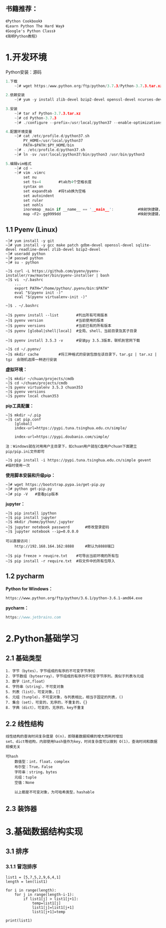 ## 书籍推荐： ##

	《Python Cookbook》
	《Learn Python The Hard Way》
	《Google's Python Class》
	《简明Python教程》

# 1.开发环境

Python安装：源码

```c
1.下载
    ~]# wget https:/www.python.org/ftp/python/3.7.3/Python-3.7.3.tar.xz
   
2.依赖安装
    ~]# yum -y install zlib-devel bzip2-devel openssl-devel ncurses-devel sqlite-devel readline-devel tk-devel gdbm-devel db4-devel libpcap-devel xz-devel libffi-devel gcc gcc-c++ 
        
3.安装
    ~]# tar xf Python-3.7.3.tar.xz
    ~]# cd Python-3.7.3
    ~]# ./configure --prefix=/usr/local/python37 --enable-optimizations

4.配置环境变量
    ~]# cat /etc/profile.d/python37.sh 
        PY_HOME=/usr/local/python37
        PATH=$PATH:$PY_HOME/bin   
	~]# . /etc/profile.d/python37.sh 
    ~]# ln -sv /usr/local/python37/bin/python3 /usr/bin/python3
            
5.编辑vim格式
	~]# cd ~
	~]# vim .vimrc
		set nu
        set ts=4		#tab为4个空格长度
		syntax on		
		set expandtab	#将tab换为空格
		set autoindent
		set ruler
		set nohls
        inoremap _main if __name__ == '__main__':			#映射快捷键，输入模式
		map <F2> gg9999dd									#映射快捷键，命令模式	
```



## 1.1 Pyenv (Linux) 

	~]# yum install -y git
	~]# yum install -y gcc make patch gdbm-devel openssl-devel sqlite-devel readline-devel zlib-devel bzip2-devel 
	~]# useradd python
	~]# passwd python
	~]# su - python
	
	~]$ curl -L https://github.com/pyenv/pyenv-installer/raw/master/bin/pyenv-installer | bash
	~]$ vi  ~/.bashrc
		...
		export PATH="/home/python/.pyenv/bin:$PATH"
		eval "$(pyenv init -)"
		eval "$(pyenv virtualenv-init -)"
	
	~]$ . ~/.bashrc
	
	~]$ pyenv install --list 		#列出所有可用版本
	~]$ pyenv version				#当前使用的版本
	~]$ pyenv versions				#当前已有的所有版本	
	~]$ pyenv [global|shell|local]	#全局、shell、当前目录及其子目录
	
	~]$ pyenv install 3.5.3 -v 		#安装py 3.5.3版本，联机到官网下载
	
	~]$ cd ~/.pyenv/
	~]$ mkdir cache			#将三种格式的安装包放在该目录下，tar.gz | tar.xz | tgz	会随机选择一种进行安装

**虚拟环境：** 

	~]$ mkdir ~/chuan/projects/cmdb
	~]$ cd ~/chuan/projects/cmdb
	~]$ pyenv virtualenv 3.5.3 chuan353
	~]$ pyenv versions
	~]$ pyenv local chuan353

**pip工具配置：**

	~]$ mkdir ~/.pip
	~]$ cat pip.conf 
		[global]
		index-url=https://pypi.tuna.tsinghua.edu.cn/simple/
	
		index-url=https://pypi.doubanio.com/simple/
	
	注：Windows就在对用用户主目录下，如chuan用户就在C盘用户chuan下面建立pip/pip.ini文件即可
	
	~]$ pip install -i https://pypi.tuna.tsinghua.edu.cn/simple gevent		#临时使用一次

**使用脚本安装和升级pip：**

	~]# wget https://bootstrap.pypa.io/get-pip.py
	~]# python get-pip.py
	~]# pip -V　　#查看pip版本

**jupyter：**

	~]$ pip install ipython
	~]$ pip install jupyter
	~]$ mkdir /home/python/.jupyter	
	~]$ jupyter notebook password		#修改登录密码
	~]$ jupyter notebook --ip=0.0.0.0	
	
	可以直接访问：
		http://192.168.164.162:8888		#默认为8888端口
	
	~]$ pip freeze > reuqire.txt	#可导出当前环境的所有包
	~]$ pip install -r require.txt	#将文件中的所有包导入

## 1.2 pycharm

**Python for Windows：**

	https://www.python.org/ftp/python/3.6.1/python-3.6.1-amd64.exe

**pycharm：**

```c
https://www.jetbrains.com
```





# 2.Python基础学习

## 2.1 基础类型

	1. 字节（bytes），字节组成的有序的不可变字节序列
	2. 字节数组（bytearray），字节组成的有序的不可变字节序列，类似于列表与元组
	3. 数字（int,float）
	4. 字符串（string），不可变对象
	5. 列表（list），可变对象，[]
	6. 元组（tunple），不可变对象，与列表相比，相当于固定的列表，()
	7. 集合（set），可变的，无序的，不重复的，{}
	8. 字典（dict），可变的，无序的，key不重复

## 2.2 线性结构

	线性结构的查询时间复杂度是 O(n)，即随着数据规模的增大而耗时增加
	set、dict等结构，内部使用hash值作为key，时间复杂度可以做到 O(1)，查询时间和数据规模无关
	
	可hash
		数值型：int，float，complex
		布尔型：True，False
		字符串：string，bytes
		元组：tuple
		空值：None 
			
		以上都是不可变对象，为可哈希类型，hashable

## 2.3 装饰器	


# 3.基础数据结构实现
## 3.1 排序
### 3.1.1 冒泡排序

	list1 = [5,7,5,2,9,6,4,1]
	length = len(list1)
	
	for i in range(length):
	    for j in range(length-i-1):
	        if list1[j] > list1[j+1]:
	            temp=list1[j]
	            list1[j]=list1[j+1]
	            list1[j+1]=temp
	
	print(list1)

